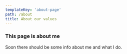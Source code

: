 ```yaml
---
templateKey: 'about-page'
path: /about
title: About our values
---
```

### This page is about me

Soon there should be some info about me and what I do.
